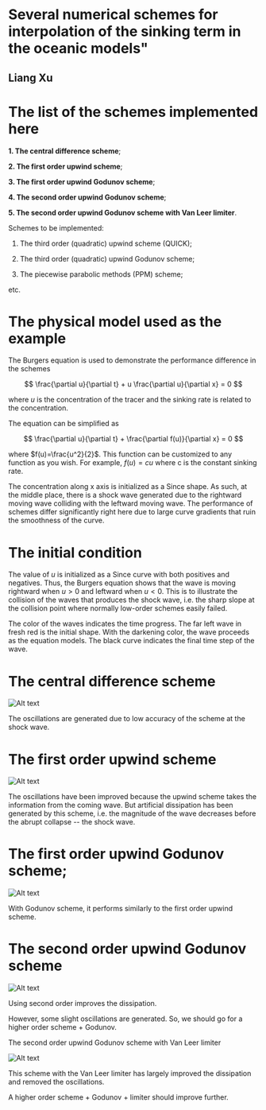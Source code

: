 # Several numerical schemes for interpolation of the sinking term in the oceanic models"
## Liang Xu


# The list of the schemes implemented here

**1. The central difference scheme**;

**2. The first order upwind scheme**;

**3. The first order upwind Godunov scheme**;

**4. The second order upwind Godunov scheme**;

**5. The second order upwind Godunov scheme with Van Leer limiter**.

Schemes to be implemented:

1. The third order (quadratic) upwind scheme (QUICK);

2. The third order (quadratic) upwind Godunov scheme;

3. The piecewise parabolic methods (PPM) scheme;

etc.

# The physical model used as the example

The Burgers equation is used to demonstrate the performance difference in the schemes

$$
\frac{\partial u}{\partial t} + u \frac{\partial u}{\partial x} = 0
$$

where $u$ is the concentration of the tracer and the sinking rate is related to the concentration. 

The equation can be simplified as 

$$
\frac{\partial u}{\partial t} + \frac{\partial f(u)}{\partial x} = 0
$$

where $f(u)=\frac{u^2}{2}$. This function can be customized to any function as you wish. For example, $f(u)=cu$ where c is the constant sinking rate.

The concentration along x axis is initialized as a Since shape. As such, at the middle place, there is a shock wave generated due to the rightward moving wave colliding with the leftward moving wave. The performance of schemes differ significantly right here due to large curve gradients that ruin the smoothness of the curve.

# The initial condition

The value of $u$ is initialized as a Since curve with both positives and negatives. Thus, the Burgers equation shows that the wave is moving rightward when $u>0$ and leftward when $u<0$. This is to illustrate the collision of the waves that produces the shock wave, i.e. the sharp slope at the collision point where normally low-order schemes easily failed.

The color of the waves indicates the time progress. The far left wave in fresh red is the initial shape. With the darkening color, the wave proceeds as the equation models. The black curve indicates the final time step of the wave. 

# The central difference scheme

![Alt text](Central_difference.png)

The oscillations are generated due to low accuracy of the scheme at the shock wave. 

# The first order upwind scheme

![Alt text](First_order_upwind.png)

The oscillations have been improved because the upwind scheme takes the information from the coming wave. But artificial dissipation has been generated by this scheme, i.e. the magnitude of the wave decreases before the abrupt collapse -- the shock wave. 

# The first order upwind Godunov scheme;

![Alt text](First_order_upwind_Godunov.png)

With Godunov scheme, it performs similarly to the first order upwind scheme.

# The second order upwind Godunov scheme

![Alt text](Second_order_upwind_Godunov.png)

Using second order improves the dissipation. 

However, some slight oscillations are generated. So, we should go for a higher order scheme + Godunov. 

The second order upwind Godunov scheme with Van Leer limiter

![Alt text](Second_order_upwind_Godunov_vllimitor.png)

This scheme with the Van Leer limiter has largely improved the dissipation and removed the oscillations.

A higher order scheme + Godunov + limiter should improve further.